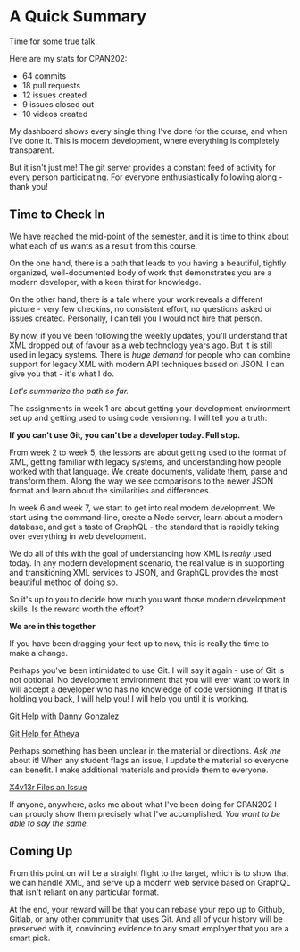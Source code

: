 # A Quick Summary

Time for some true talk.

Here are my stats for CPAN202:

* 64 commits
* 18 pull requests
* 12 issues created
* 9 issues closed out
* 10 videos created

My dashboard shows every single thing I've done for the course, and when I've done it. This is modern development, where everything is completely transparent.

But it isn't just me! The git server provides a constant feed of activity for every person participating. For everyone enthusiastically following along - thank you!

## Time to Check In

We have reached the mid-point of the semester, and it is time to think about what each of us wants as a result from this course.

On the one hand, there is a path that leads to you having a beautiful, tightly organized, well-documented body of work that demonstrates you are a modern developer, with a keen thirst for knowledge.

On the other hand, there is a tale where your work reveals a different picture - very few checkins, no consistent effort, no questions asked or issues created. Personally, I can tell you I would not hire that person.

By now, if you've been following the weekly updates, you'll understand that XML dropped out of favour as a web technology years ago. But it is still used in legacy systems. There is *huge demand* for people who can combine support for legacy XML with modern API techniques based on JSON. I can give you that - it's what I do.

*Let's summarize the path so far.*

The assignments in week 1 are about getting your development environment set up and getting used to using code versioning. I will tell you a truth:

 **If you can't use Git, you can't be a developer today. Full stop.**

 From week 2 to week 5, the lessons are about getting used to the format of XML, getting familiar with legacy systems, and understanding how people worked with that language. We create documents, validate them, parse and transform them. Along the way we see comparisons to the newer JSON format and learn about the similarities and differences.

 In week 6 and week 7, we start to get into real modern development. We start using the command-line, create a Node server, learn about a modern database, and get a taste of GraphQL - the standard that is rapidly taking over everything in web development.

 We do all of this with the goal of understanding how XML is *really* used today. In any modern development scenario, the real value is in supporting and transitioning XML services to JSON, and GraphQL provides the most beautiful method of doing so.

 So it's up to you to decide how much you want those modern development skills. Is the reward worth the effort?

 **We are in this together**

 If you have been dragging your feet up to now, this is really the time to make a change.

 Perhaps you've been intimidated to use Git. I will say it again - use of Git is not optional. No development environment that you will ever want to work in will accept a developer who has no knowledge of code versioning. If that is holding you back, I will help you! I will help you until it is working.

 [Git Help with Danny Gonzalez](https://oddlylabs.com/n01082049/CPAN202/issues/1)
 
 [Git Help for Atheya](https://oddlylabs.com/Atheya/CPAN202/issues/1)

 Perhaps something has been unclear in the material or directions. *Ask me* about it! When any student flags an issue, I update the material so everyone can benefit. I make additional materials and provide them to everyone.

 [X4v13r Files an Issue](https://oddlylabs.com/Humber/CPAN202/issues/24)

 If anyone, anywhere, asks me about what I've been doing for CPAN202 I can proudly show them precisely what I've accomplished. *You want to be able to say the same.*

## Coming Up

From this point on will be a straight flight to the target, which is to show that we can handle XML, and serve up a modern web service based on GraphQL that isn't reliant on any particular format.

At the end, your reward will be that you can rebase your repo up to Github, Gitlab, or any other community that uses Git. And all of your history will be preserved with it, convincing evidence to any smart employer that you are a smart pick.
